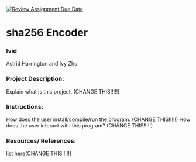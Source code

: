 [![Review Assignment Due Date](https://classroom.github.com/assets/deadline-readme-button-22041afd0340ce965d47ae6ef1cefeee28c7c493a6346c4f15d667ab976d596c.svg)](https://classroom.github.com/a/am3xLbu5)
# sha256 Encoder
 
### Ivid

Astrid Harrington and Ivy Zhu
       
### Project Description:

Explain what is this project. (CHANGE THIS!!!!!)
  
### Instructions:

How does the user install/compile/run the program. (CHANGE THIS!!!!!)
How does the user interact with this program? (CHANGE THIS!!!!!)

### Resources/ References:

list here(CHANGE THIS!!!!!)
